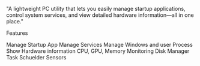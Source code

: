 "A lightweight PC utility that lets you easily manage startup applications, control system services, and view detailed hardware information—all in one place."

Features

Manage Startup App
Manage Services
Manage Windows and user Process
Show Hardware information
CPU, GPU, Memory Monitoring
Disk Manager
Task Schuelder
Sensors
